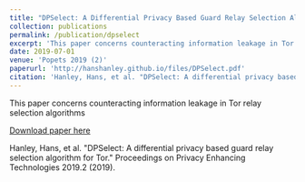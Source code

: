 ```yaml
---
title: "DPSelect: A Differential Privacy Based Guard Relay Selection Algorithm for Tor"
collection: publications
permalink: /publication/dpselect
excerpt: 'This paper concerns counteracting information leakage in Tor relay selection algorithms'
date: 2019-07-01
venue: 'Popets 2019 (2)'
paperurl: 'http://hanshanley.github.io/files/DPSelect.pdf'
citation: 'Hanley, Hans, et al. "DPSelect: A differential privacy based guard relay selection algorithm for Tor." Proceedings on Privacy Enhancing Technologies 2019.2 (2019).'
---
```

This paper concerns counteracting information leakage in Tor relay selection algorithms

[Download paper here](http://academicpages.github.io/files/DPSelect.pdf)

Hanley, Hans, et al. "DPSelect: A differential privacy based guard relay selection algorithm for Tor." Proceedings on Privacy Enhancing Technologies 2019.2 (2019).
